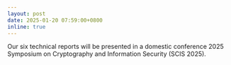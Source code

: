 ```yaml
---
layout: post
date: 2025-01-20 07:59:00+0800
inline: true
---
```


Our six technical reports will be presented in a domestic conference 2025 Symposium on Cryptography and Information Security (SCIS 2025).